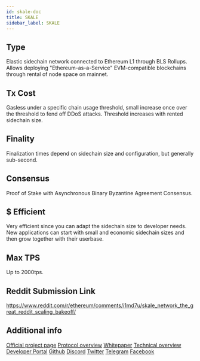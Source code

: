 ```yaml
---
id: skale-doc
title: SKALE
sidebar_label: SKALE
---
```


## Type
Elastic sidechain network connected to Ethereum L1 through BLS Rollups. Allows deploying "Ethereum-as-a-Service" EVM-compatible blockchains through rental of node space on mainnet.

## Tx Cost
Gasless under a specific chain usage threshold, small increase once over the threshold to fend off DDoS attacks. Threshold increases with rented sidechain size.

## Finality
Finalization times depend on sidechain size and configuration, but generally sub-second.

## Consensus
Proof of Stake with Asynchronous Binary Byzantine Agreement Consensus.

## $ Efficient
Very efficient since you can adapt the sidechain size to developer needs. New applications can start with small and economic sidechain sizes and then grow together with their userbase.

## Max TPS
Up to 2000tps. 

## Reddit Submission Link

https://www.reddit.com/r/ethereum/comments/i1md7u/skale_network_the_great_reddit_scaling_bakeoff/

## Additional info
[Official project page](https://skale.network/)
[Protocol overview](https://skale.network/blog/the-skale-network-primer/)
[Whitepaper](https://skale.network/whitepaper)
[Technical overview](https://skale.network/blog/technical-highlights/)
[Developer Portal](https://skale.network/docs/developers/overview)
[Github](https://github.com/skalenetwork)
[Discord](https://discord.gg/uq3Nr6f)
[Twitter](https://twitter.com/skalenetwork)
[Telegram](https://t.me/skaleofficial)
[Facebook](https://www.facebook.com/skalenetwork)

